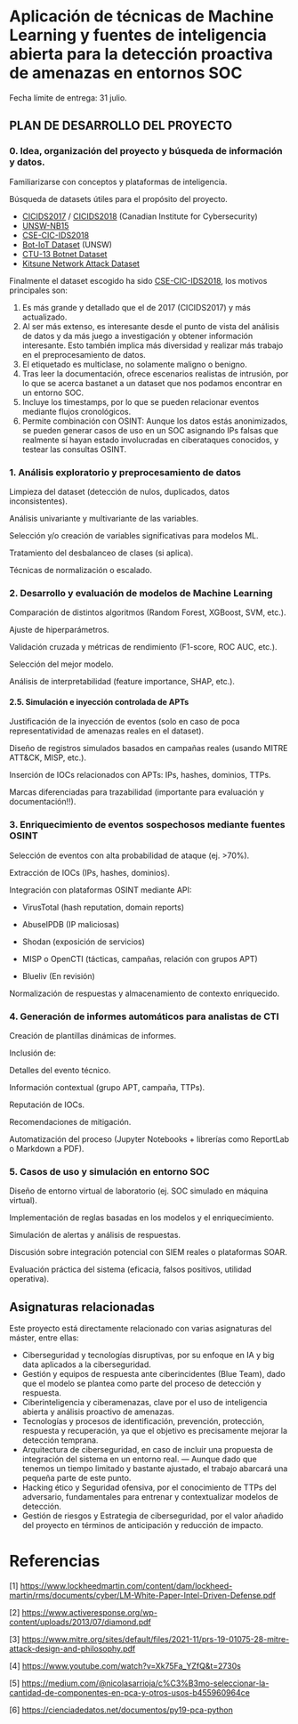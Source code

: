 # Aplicación de técnicas de Machine Learning y fuentes de inteligencia abierta para la detección proactiva de amenazas en entornos SOC

Fecha límite de entrega: 31 julio.

## PLAN DE DESARROLLO DEL PROYECTO

### 0. Idea, organización del proyecto y búsqueda de información y datos.


Familiarizarse con conceptos y plataformas de inteligencia.

Búsqueda de datasets útiles para el propósito del proyecto.
- [CICIDS2017](https://www.unb.ca/cic/datasets/ids-2017.html) / [CICIDS2018](https://www.unb.ca/cic/datasets/ids-2018.html) (Canadian Institute for Cybersecurity)
- [UNSW-NB15](https://unsw-my.sharepoint.com/personal/z5025758_ad_unsw_edu_au/_layouts/15/onedrive.aspx?id=%2Fpersonal%2Fz5025758%5Fad%5Funsw%5Fedu%5Fau%2FDocuments%2FUNSW%2DNB15%20dataset%2FCSV%20Files&ga=1)
- [CSE-CIC-IDS2018](https://www.unb.ca/cic/datasets/ids-2018.html)
- [Bot-IoT Dataset](https://research.unsw.edu.au/projects/bot-iot-dataset) (UNSW)
- [CTU-13 Botnet Dataset](https://research.unsw.edu.au/projects/bot-iot-dataset)
- [Kitsune Network Attack Dataset](https://www.kaggle.com/datasets/ymirsky/network-attack-dataset-kitsune)

Finalmente el dataset escogido ha sido [CSE-CIC-IDS2018](https://www.unb.ca/cic/datasets/ids-2018.html), los motivos principales son:
1. Es más grande y detallado que el de 2017 (CICIDS2017) y más actualizado.
2. Al ser más extenso, es interesante desde el punto de vista del análisis de datos y da más juego a investigación y obtener información interesante. Esto también implica más diversidad y realizar más trabajo en el preprocesamiento de datos.
3. El etiquetado es multiclase, no solamente maligno o benigno.
4. Tras leer la documentación, ofrece escenarios realistas de intrusión, por lo que se acerca bastanet a un dataset que nos podamos encontrar en un entorno SOC.
5. Incluye los timestamps, por lo que se pueden relacionar eventos mediante flujos cronológicos.
6. Permite combinación con OSINT: Aunque los datos estás anonimizados, se pueden generar casos de uso en un SOC asignando IPs falsas que realmente sí hayan estado involucradas en ciberataques conocidos, y testear las consultas OSINT.


### 1. Análisis exploratorio y preprocesamiento de datos



Limpieza del dataset (detección de nulos, duplicados, datos inconsistentes).

Análisis univariante y multivariante de las variables.

Selección y/o creación de variables significativas para modelos ML.

Tratamiento del desbalanceo de clases (si aplica).

Técnicas de normalización o escalado.



### 2. Desarrollo y evaluación de modelos de Machine Learning



Comparación de distintos algoritmos (Random Forest, XGBoost, SVM, etc.).

Ajuste de hiperparámetros.

Validación cruzada y métricas de rendimiento (F1-score, ROC AUC, etc.).

Selección del mejor modelo.

Análisis de interpretabilidad (feature importance, SHAP, etc.).



#### 2.5. Simulación e inyección controlada de APTs



Justificación de la inyección de eventos (solo en caso de poca representatividad de amenazas reales en el dataset).

Diseño de registros simulados basados en campañas reales (usando MITRE ATT&CK, MISP, etc.).

Inserción de IOCs relacionados con APTs: IPs, hashes, dominios, TTPs.

Marcas diferenciadas para trazabilidad (importante para evaluación y documentación!!).



### 3. Enriquecimiento de eventos sospechosos mediante fuentes OSINT



Selección de eventos con alta probabilidad de ataque (ej. >70%).

Extracción de IOCs (IPs, hashes, dominios).

Integración con plataformas OSINT mediante API:

- VirusTotal (hash reputation, domain reports)

- AbuseIPDB (IP maliciosas)

- Shodan (exposición de servicios)

- MISP o OpenCTI (tácticas, campañas, relación con grupos APT)

- Blueliv (En revisión)

Normalización de respuestas y almacenamiento de contexto enriquecido.



### 4. Generación de informes automáticos para analistas de CTI



Creación de plantillas dinámicas de informes.

Inclusión de:

Detalles del evento técnico.

Información contextual (grupo APT, campaña, TTPs).

Reputación de IOCs.

Recomendaciones de mitigación.

Automatización del proceso (Jupyter Notebooks + librerías como ReportLab o Markdown a PDF).



### 5. Casos de uso y simulación en entorno SOC



Diseño de entorno virtual de laboratorio (ej. SOC simulado en máquina virtual).

Implementación de reglas basadas en los modelos y el enriquecimiento.

Simulación de alertas y análisis de respuestas.

Discusión sobre integración potencial con SIEM reales o plataformas SOAR.

Evaluación práctica del sistema (eficacia, falsos positivos, utilidad operativa).

## Asignaturas relacionadas

Este proyecto está directamente relacionado con varias asignaturas del máster, entre ellas:

- Ciberseguridad y tecnologías disruptivas, por su enfoque en IA y big data aplicados a la ciberseguridad.
- Gestión y equipos de respuesta ante ciberincidentes (Blue Team), dado que el modelo se plantea como parte del proceso de detección y respuesta.
- Ciberinteligencia y ciberamenazas, clave por el uso de inteligencia abierta y análisis proactivo de amenazas.
- Tecnologías y procesos de identificación, prevención, protección, respuesta y recuperación, ya que el objetivo es precisamente mejorar la detección temprana.
- Arquitectura de ciberseguridad, en caso de incluir una propuesta de integración del sistema en un entorno real. — Aunque dado que tenemos un tiempo limitado y bastante ajustado, el trabajo abarcará una pequeña parte de este punto.
- Hacking ético y Seguridad ofensiva, por el conocimiento de TTPs del adversario, fundamentales para entrenar y contextualizar modelos de detección.
- Gestión de riesgos y Estrategia de ciberseguridad, por el valor añadido del proyecto en términos de anticipación y reducción de impacto.


# Referencias

[1] https://www.lockheedmartin.com/content/dam/lockheed-martin/rms/documents/cyber/LM-White-Paper-Intel-Driven-Defense.pdf

[2] https://www.activeresponse.org/wp-content/uploads/2013/07/diamond.pdf

[3] https://www.mitre.org/sites/default/files/2021-11/prs-19-01075-28-mitre-attack-design-and-philosophy.pdf

[4] https://www.youtube.com/watch?v=Xk75Fa_YZfQ&t=2730s

[5] https://medium.com/@nicolasarrioja/c%C3%B3mo-seleccionar-la-cantidad-de-componentes-en-pca-y-otros-usos-b455960964ce

[6] https://cienciadedatos.net/documentos/py19-pca-python
